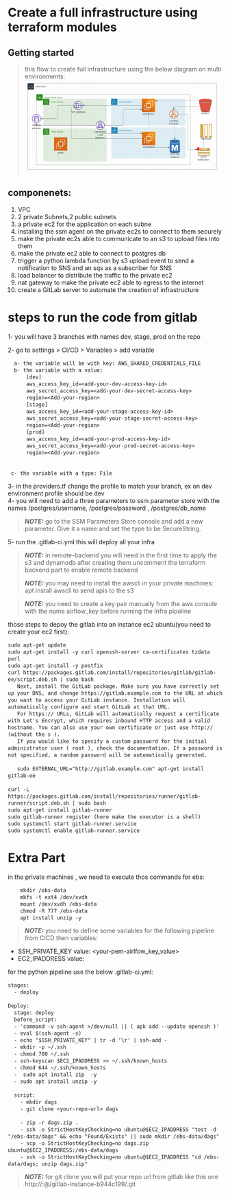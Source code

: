 # Create a full infrastructure using terraform modules 

## Getting started
> this flow to create full infrastructure using the below diagram on multi environments:
![alt architecture](https://github.com/sabreensalama/use-terraform-modules-to-create-full-infra/blob/main/diagram.jpeg)

## componenets:
1. VPC
2. 2 private Subnets,2 public subnets
3. a private ec2 for the application on each subne
4. installing the ssm agent on the private ec2s to connect to them securely
5. make the private ec2s able to communicate  to an s3 to upload files into them
5. make the private ec2 able to connect to postgres db 
6. trigger a python lambda function by s3 upload event to send a notification to SNS and an sqs as a subscriber for SNS
7. load balancer to distribute the traffic to the private ec2
8. nat gateway to make the private ec2 able to egress to the internet
7. create a GitLab server to automate the creation of infrastructure

# steps to run the code from gitlab
1- you will have 3 branches with names dev, stage, prod on the repo

2- go to settings > CI/CD > Variables > add variable 
  ```
    a- the variable will be with key: AWS_SHARED_CREDENTIALS_FILE 
    b- the variable with a value:
        [dev] 
        aws_access_key_id=<add-your-dev-access-key-id> 
        aws_secret_access_key=<add-your-dev-secret-access-key>
        region=<Add-your-region> 
        [stage] 
        aws_access_key_id=<add-your-stage-access-key-id> 
        aws_secret_access_key=<add-your-stage-secret-access-key> 
        region=<Add-your-region> 
        [prod] 
        aws_access_key_id=<add-your-prod-access-key-id> 
        aws_secret_access_key=<add-your-prod-secret-access-key> 
        region=<Add-your-region>   
     
        
   c- the variable with a type: File
   ```

3- in the providers.tf change the profile to match your branch, ex on dev environment profile should be dev <br>
4- you will need to add a three parameters to ssm parameter store with the names /postgres/username, /postgres/password , /postgres/db_name <br>
  > **_NOTE:_**  go to the SSM Parameters Store console and add a new parameter. Give it a name and set the type to be SecureString. <br>
  
5- run the .gitlab-ci.yml this will deploy all your infra

 > **_NOTE:_**  in remote-backend you will need in the first time to apply  the s3 and dynamodb after creating them uncomment the terraform backend part to enable remote backend  <br>
 
 > **_NOTE:_**  you may need to install the awscli in your private machines: apt install awscli to send apis to the s3 <br>

> **_NOTE:_** you need to create a key pair manually from the aws console with the name airflow_key before running the Infra pipeline
 
those steps to depoy the gitlab into an instance ec2 ubuntu(you need to create your ec2 first):
 ```
sudo apt-get update
sudo apt-get install -y curl openssh-server ca-certificates tzdata perl
sudo apt-get install -y postfix
curl https://packages.gitlab.com/install/repositories/gitlab/gitlab-ee/script.deb.sh | sudo bash
    Next, install the GitLab package. Make sure you have correctly set up your DNS, and change https://gitlab.example.com to the URL at which you want to access your GitLab instance. Installation will automatically configure and start GitLab at that URL.
    For https:// URLs, GitLab will automatically request a certificate with Let's Encrypt, which requires inbound HTTP access and a valid hostname. You can also use your own certificate or just use http:// (without the s ).
    If you would like to specify a custom password for the initial administrator user ( root ), check the documentation. If a password is not specified, a random password will be automatically generated.

    sudo EXTERNAL_URL="http://gitlab.example.com" apt-get install gitlab-ee

curl -L https://packages.gitlab.com/install/repositories/runner/gitlab-runner/script.deb.sh | sudo bash
sudo apt-get install gitlab-runner
sudo gitlab-runner register (here make the executor is a shell)
sudo systemctl start gitlab-runner.service
sudo systemctl enable gitlab-runner.service
 ```
# Extra Part

in the private machines , we need to execute thos commands for ebs:
```
    mkdir /ebs-data
    mkfs -t ext4 /dev/xvdh
    mount /dev/xvdh /ebs-data
    chmod -R 777 /ebs-data
    apt install unzip -y
```
> **_NOTE:_**  you need to define some variables for the following pipeline from CICD then variables:
  - SSH_PRIVATE_KEY 
      value: <your-pem-airlfow_key_value>
  - EC2_IPADDRESS
      value: <ip-of-privat-machine>

for the python pipeline use the below .gitlab-ci.yml:
```
stages:
  - deploy

Deploy: 
  stage: deploy
  before_script:
  - 'command -v ssh-agent >/dev/null || ( apk add --update openssh )' 
  - eval $(ssh-agent -s)
  - echo "$SSH_PRIVATE_KEY" | tr -d '\r' | ssh-add -
  - mkdir -p ~/.ssh
  - chmod 700 ~/.ssh
  - ssh-keyscan $EC2_IPADDRESS >> ~/.ssh/known_hosts
  - chmod 644 ~/.ssh/known_hosts
  -  sudo apt install zip  -y
  - sudo apt install unzip -y
   
  script:
    - mkdir dags
    - git clone <your-repo-url> dags

    - zip -r dags.zip .
    - ssh -o StrictHostKeyChecking=no ubuntu@$EC2_IPADDRESS "test -d "/ebs-data/dags" && echo "Found/Exists" || sudo mkdir /ebs-data/dags"
    - scp -o StrictHostKeyChecking=no dags.zip ubuntu@$EC2_IPADDRESS:/ebs-data/dags
    - ssh -o StrictHostKeyChecking=no ubuntu@$EC2_IPADDRESS "cd /ebs-data/dags; unzip dags.zip"
```
 > **_NOTE:_**  for git clone you will put your repo url from gitlab like this one http://<gitlab-user>:<gitlab-password>@<gitlab-server-ip>/gitlab-instance-b944c199/<your-repo>.git<br>


    



